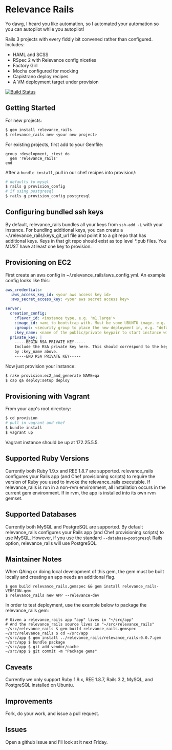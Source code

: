 Relevance Rails
==============

Yo dawg, I heard you like automation, so I automated your automation so you can autopilot while you autopilot!

Rails 3 projects with every fiddly bit convened rather than configured. Includes:

* HAML and SCSS
* RSpec 2 with Relevance config niceties
* Factory Girl
* Mocha configured for mocking
* Capistrano deploy recipes
* A VM deployment target under provision

[![Build Status](https://secure.travis-ci.org/relevance/relevance_rails.png?branch=master)](http://travis-ci.org/relevance/relevance_rails)

Getting Started
---------------

For new projects:

````sh
$ gem install relevance_rails
$ relevance_rails new <your new project>
````

For existing projects, first add to your Gemfile:

    group :development, :test do
      gem 'relevance_rails'
    end

After a `bundle install`, pull in our chef recipes into provision/:

```sh
# defaults to mysql
$ rails g provision_config
# if using postgresql
$ rails g provision_config postgresql
```

Configuring bundled ssh keys
----------------------------

By default, relevance_rails bundles all your keys from `ssh-add -L` with your instance. For bundling
additional keys, you can create a ~/.relevance_rails/keys_git_url file and point it to a git repo that
has additional keys. Keys in that git repo should exist as top level *.pub files. You *MUST* have at
least one key to provision.

Provisioning on EC2
-------------------

First create an aws config in ~/.relevance\_rails/aws\_config.yml.
An example config looks like this:

```yaml
aws_credentials:
  :aws_access_key_id: <your aws access key id>
  :aws_secret_access_key: <your aws secret access key>

server:
  creation_config:
    :flavor_id: <instance type, e.g. 'm1.large'>
    :image_id: <ami to bootstrap with. Must be some UBUNTU image. e.g. "ami-fd589594">
    :groups: <security group to place the new deployment in, e.g. "default">
    :key_name: <name of the public/private keypair to start instance with>
  private_key: |
    -----BEGIN RSA PRIVATE KEY-----
    Include the RSA private key here. This should correspond to the keypair indicated
    by :key_name above.
    -----END RSA PRIVATE KEY-----
```

Now just provision your instance:

```sh
$ rake provision:ec2_and_generate NAME=qa
$ cap qa deploy:setup deploy
```

Provisioning with Vagrant
-------------------------

From your app's root directory:

```sh
$ cd provision
# pull in vagrant and chef
$ bundle install
$ vagrant up
```

Vagrant instance should be up at 172.25.5.5.

Supported Ruby Versions
-----------------------

Currently both Ruby 1.9.x and REE 1.8.7 are supported. relevance_rails
configures your Rails app (and Chef provisioning scripts) to require the version
of Ruby you used to invoke the relevance_rails executable. If relevance_rails is run
in a non-rvm environment, all installation occurs in the current gem environment. If in rvm,
the app is installed into its own rvm gemset.

Supported Databases
-------------------

Currently both MySQL and PostgreSQL are supported.  By default relevance_rails configures
your Rails app (and Chef provisioning scripts) to use MySQL.  However, if you use the
standard `--database=postgresql` Rails option, relevance_rails will use PostgreSQL.

Maintainer Notes
----------------

When QAing or doing local development of this gem, the gem must be built locally and creating
an app needs an additional flag.

    $ gem build relevance_rails.gemspec && gem install relevance_rails-VERSION.gem
    $ relevance_rails new APP --relevance-dev

In order to test deployment, use the example below to package the relevance_rails gem:

    # Given a relevance_rails app "app" lives in "~/src/app"
    # And the relevance_rails source lives in "~/src/relevance_rails"
    ~/src/relevance_rails $ gem build relevance_rails.gemspec
    ~/src/relevance_rails $ cd ~/src/app
    ~/src/app $ gem install ../relevance_rails/relevance_rails-0.0.7.gem
    ~/src/app $ bundle package
    ~/src/app $ git add vendor/cache
    ~/src/app $ git commit -m "Package gems"

Caveats
-------

Currently we only support Ruby 1.9.x, REE 1.8.7, Rails 3.2, MySQL, and PostgreSQL installed on Ubuntu.

Improvements
------------

Fork, do your work, and issue a pull request.

Issues
------

Open a github issue and I'll look at it next Friday.
